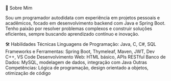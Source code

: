 🌟 Sobre Mim

Sou um programador autodidata com experiência em projetos pessoais e acadêmicos,
focado em desenvolvimento backend com Java e Spring Boot.
Tenho paixão por resolver problemas complexos e construir soluções eficientes,
sempre buscando aprendizado contínuo e inovação.

🛠️ Habilidades Técnicas
Linguagens de Programação: Java, C, C#, SQL
Frameworks e Ferramentas: Spring Boot, Thymeleaf, Maven, JWT, Dev C++, VS Code
Desenvolvimento Web: HTML básico, APIs RESTful
Banco de Dados: MySQL, modelagem de dados, integração com Java
Outras Competências: Lógica de programação, design orientado a objetos, otimização de código
